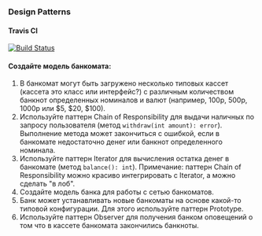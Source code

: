 ### Design Patterns

#### Travis CI

[![Build Status](https://travis-ci.org/sergey-v-galtsev/design_patterns.svg?branch=master)](https://travis-ci.org/sergey-v-galtsev/design_patterns)

#### Создайте модель банкомата:

1. В банкомат могут быть загружено несколько типовых кассет (кассета это класс или интерфейс?) с различным количеством банкнот определенных номиналов и валют (например, 100р, 500р, 1000р или $5, $20, $100).
2. Используйте паттерн Сhain of Responsibility для выдачи наличных по запросу пользователя (метод `withdraw(int amount): error`). Выполнение метода может закончиться с ошибкой, если в банкомате недостаточно денег или банкнот определенного номинала.
3. Используйте паттерн Iterator для вычисления остатка денег в банкомате (метод `balance(): int`). Примечание: паттерн Chain of Responsibility можно красиво интегрировать с Iterator, а можно сделать "в лоб".
4. Создайте модель банка для работы с сетью банкоматов.
5. Банк может устанавливать новые банкоматы на основе какой-то типовой конфигурации. Для этого используйте паттерн Prototype.
6. Используйте паттерн Observer для получения банком оповещений о том что в кассете банкомата закончились банкноты.
